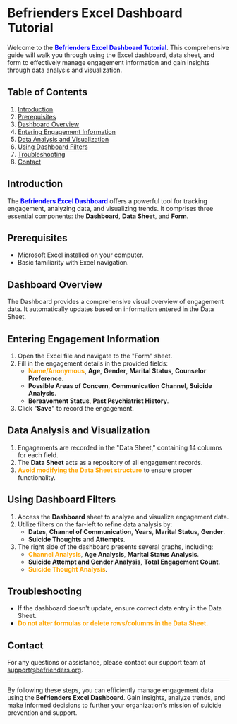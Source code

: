# Befrienders Excel Dashboard Tutorial

Welcome to the <span style="color: blue;">**Befrienders Excel Dashboard Tutorial**</span>. This comprehensive guide will walk you through using the Excel dashboard, data sheet, and form to effectively manage engagement information and gain insights through data analysis and visualization.

## Table of Contents

1. [Introduction](#introduction)
2. [Prerequisites](#prerequisites)
3. [Dashboard Overview](#dashboard-overview)
4. [Entering Engagement Information](#entering-engagement-information)
5. [Data Analysis and Visualization](#data-analysis-and-visualization)
6. [Using Dashboard Filters](#using-dashboard-filters)
7. [Troubleshooting](#troubleshooting)
8. [Contact](#contact)

## Introduction

The <span style="color: blue;">**Befrienders Excel Dashboard**</span> offers a powerful tool for tracking engagement, analyzing data, and visualizing trends. It comprises three essential components: the **Dashboard**, **Data Sheet**, and **Form**.

## Prerequisites

- Microsoft Excel installed on your computer.
- Basic familiarity with Excel navigation.

## Dashboard Overview

The Dashboard provides a comprehensive visual overview of engagement data. It automatically updates based on information entered in the Data Sheet.

## Entering Engagement Information

1. Open the Excel file and navigate to the "Form" sheet.
2. Fill in the engagement details in the provided fields:
   - <span style="color: orange;">**Name/Anonymous**</span>, **Age**, **Gender**, **Marital Status**, **Counselor Preference**.
   - **Possible Areas of Concern**, **Communication Channel**, **Suicide Analysis**.
   - **Bereavement Status**, **Past Psychiatrist History**.
3. Click "**Save**" to record the engagement.

## Data Analysis and Visualization

1. Engagements are recorded in the "Data Sheet," containing 14 columns for each field.
2. The **Data Sheet** acts as a repository of all engagement records.
3. <span style="color: orange;">**Avoid modifying the Data Sheet structure**</span> to ensure proper functionality.

## Using Dashboard Filters

1. Access the **Dashboard** sheet to analyze and visualize engagement data.
2. Utilize filters on the far-left to refine data analysis by:
   - **Dates**, **Channel of Communication**, **Years**, **Marital Status**, **Gender**.
   - **Suicide Thoughts** and **Attempts**.
3. The right side of the dashboard presents several graphs, including:
   - <span style="color: orange;">**Channel Analysis**</span>, **Age Analysis**, **Marital Status Analysis**.
   - **Suicide Attempt and Gender Analysis**, **Total Engagement Count**.
   - <span style="color: orange;">**Suicide Thought Analysis**</span>.

## Troubleshooting

- If the dashboard doesn't update, ensure correct data entry in the Data Sheet.
- <span style="color: orange;">**Do not alter formulas or delete rows/columns in the Data Sheet.**</span>

## Contact

For any questions or assistance, please contact our support team at <span style="color: blue;">support@befrienders.org</span>.

---

By following these steps, you can efficiently manage engagement data using the **Befrienders Excel Dashboard**. Gain insights, analyze trends, and make informed decisions to further your organization's mission of suicide prevention and support.
